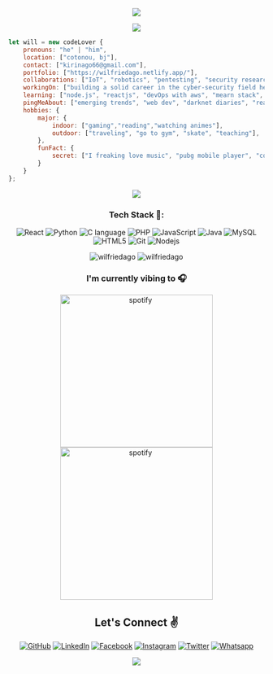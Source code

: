 <p align="center"> <img src="https://github.com/CrazyChickenDev/CrazyChickenDev/blob/master/assets/1.png" /> </p>
<p align="center"> <img src="https://github.com/CrazyChickenDev/CrazyChickenDev/blob/master/assets/2.png" /> </p>

```javascript
let will = new codeLover {
    pronouns: "he" | "him",
    location: ["cotonou, bj"],
    contact: ["kirinago66@gmail.com"],
    portfolio: ["https://wilfriedago.netlify.app/"],
    collaborations: ["IoT", "robotics", "pentesting", "security research techniques","embedded systems engineering", "web development"],
    workingOn: ["building a solid career in the cyber-security field here in my country..."],
    learning: ["node.js", "reactjs", "devOps with aws", "mearn stack", "three.js", "java", "web accesibility"],
    pingMeAbout: ["emerging trends", "web dev", "darknet diaries", "reactjs","tech", "crypto","nft", "music"],
    hobbies: {
        major: {
            indoor: ["gaming","reading","watching animes"],
            outdoor: ["traveling", "go to gym", "skate", "teaching"],
        },
        funFact: {
            secret: ["I freaking love music", "pubg mobile player", "coffee addict"],
        }
    }
};
```

<p align="center"> <img src="https://github.com/CrazyChickenDev/CrazyChickenDev/blob/master/assets/source.gif" /> </p>
<h3 align="center">Tech Stack 🤖:</h3>
<p align="center">
  <img alt="React" src="https://img.shields.io/badge/-React-ffb400?style=flat-square&logo=react&logoColor=white" />
  <img alt="Python" src="https://img.shields.io/badge/-Python-ffb400?style=flat-square&logo=python&logoColor=white" />
  <img alt="C language" src="https://img.shields.io/badge/-C-ffb400?style=flat-square&logo=c&logoColor=white" />
  <img alt="PHP" src="https://img.shields.io/badge/-PHP-ffb400?style=flat-square&logo=php&logoColor=white" />
  <img alt="JavaScript" src="https://img.shields.io/badge/-JavaScript(ES6+)-ffb400?style=flat-square&logo=javascript&logoColor=white" />
  <img alt="Java" src="https://img.shields.io/badge/-Java-ffb400?style=flat-square&logo=java&logoColor=white" />
  <img alt="MySQL" src="https://img.shields.io/badge/-MySQL-ffb400?style=flat-square&logo=mysql&logoColor=white" />
  <img alt="HTML5" src="https://img.shields.io/badge/-HTML5-ffb400?style=flat-square&logo=html5&logoColor=white" />
  <img alt="Git" src="https://img.shields.io/badge/-Git-ffb400?style=flat-square&logo=git&logoColor=white" />
  <img alt="Nodejs" src="https://img.shields.io/badge/-Nodejs-ffb400?style=flat-square&logo=Node.js&logoColor=white" /> 
</p>

<p align="center" height='130px'> <img src="https://github-readme-stats.vercel.app/api?username=wilfriedago&show_icons=true&hide_title=true&include_all_commits=true&line_height=21&bg_color=0,ffb400,ffb400,F6C03D,F4DDA6&count_private=true&theme=graywhite" alt="wilfriedago"/> <img src="https://github-readme-stats.vercel.app/api/top-langs/?username=wilfriedago&layout=compact&show_icons=true&bg_color=0,EFE4CA,F4DDA6,F6C03D&theme=graywhite&hide_title=true" alt="wilfriedago"/> </p>
<h3 align="center">I'm currently vibing to 🎧</h3>
<p align="center">
<img src="https://spotify-github-profile.vercel.app/api/view.svg?uid=a4gpfy03ircjyqo1gkkps9kni&cover_image=true&theme=compact" alt="spotify" height="300px"/>
<img src="https://spotify-recently-played-readme.vercel.app/api?user=a4gpfy03ircjyqo1gkkps9kni" alt="spotify" height="300px"/>
</p>

<h2 align="center">Let's Connect ✌</h2></a> 
<p align="center">
	<a href="https://github.com/wilfriedago"><img src="https://img.icons8.com/bubbles/50/000000/github.png" alt="GitHub"/></a>
	<a href="https://www.linkedin.com/in/wilfriedago/"><img src="https://img.icons8.com/bubbles/50/000000/linkedin.png" alt="LinkedIn"/></a>
	<a href="https://facebook.com/wilfried.kirin.ago/"><img src="https://img.icons8.com/bubbles/50/000000/facebook-new.png" alt="Facebook"/></a>
	<a href="https://www.instagram.com/dev.willy"><img src="https://img.icons8.com/bubbles/50/000000/instagram.png" alt="Instagram"/></a>
	<a href="https://twitter.com/dev_willy"><img src="https://img.icons8.com/bubbles/50/000000/twitter.png" alt="Twitter"/></a>
    <a href="https://wa.me/22962000975"><img src="https://img.icons8.com/bubbles/50/000000/whatsapp.png" alt="Whatsapp"/></a>
</p>
<p align="center"> <img src="https://github.com/CrazyChickenDev/CrazyChickenDev/blob/master/assets/3.png" /> </p>
